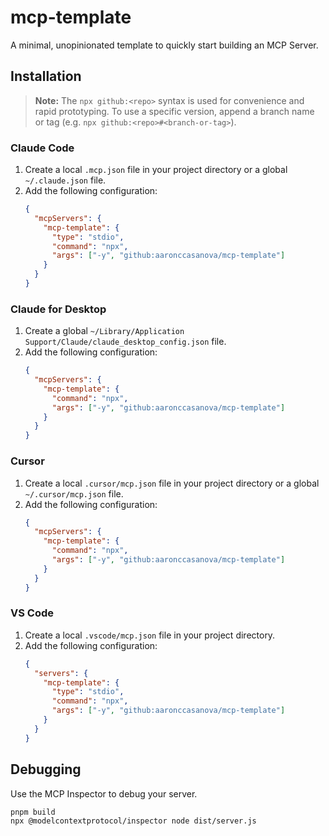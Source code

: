 # mcp-template

A minimal, unopinionated template to quickly start building an MCP Server.

## Installation

> **Note:** The `npx github:<repo>` syntax is used for convenience and rapid prototyping. To use a specific version, append a branch name or tag (e.g. `npx github:<repo>#<branch-or-tag>`).

### Claude Code

1. Create a local `.mcp.json` file in your project directory or a global `~/.claude.json` file.
2. Add the following configuration:
   ```json
   {
     "mcpServers": {
       "mcp-template": {
         "type": "stdio",
         "command": "npx",
         "args": ["-y", "github:aaronccasanova/mcp-template"]
       }
     }
   }
   ```

### Claude for Desktop

1. Create a global `~/Library/Application Support/Claude/claude_desktop_config.json` file.
2. Add the following configuration:
   ```json
   {
     "mcpServers": {
       "mcp-template": {
         "command": "npx",
         "args": ["-y", "github:aaronccasanova/mcp-template"]
       }
     }
   }
   ```

### Cursor

1. Create a local `.cursor/mcp.json` file in your project directory or a global `~/.cursor/mcp.json` file.
2. Add the following configuration:
   ```json
   {
     "mcpServers": {
       "mcp-template": {
         "command": "npx",
         "args": ["-y", "github:aaronccasanova/mcp-template"]
       }
     }
   }
   ```

### VS Code

1. Create a local `.vscode/mcp.json` file in your project directory.
2. Add the following configuration:
   ```json
   {
     "servers": {
       "mcp-template": {
         "type": "stdio",
         "command": "npx",
         "args": ["-y", "github:aaronccasanova/mcp-template"]
       }
     }
   }
   ```

## Debugging

Use the MCP Inspector to debug your server.

```sh
pnpm build
npx @modelcontextprotocol/inspector node dist/server.js
```
